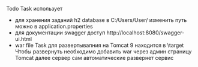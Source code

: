 Todo Task использует
- для хранения заданий h2 database  в C:/Users/User/ изменить путь можно в application.properties
- для документации swagger  доступ http://localhost:8080/swagger-ui.html
- war file Task для развертывапния на Tomcat 9 находится в \target
  Чтобы развернуть необходимо добавить war через админ страницу Tomcat
  далее сервер сам автоматические развернет сервис

